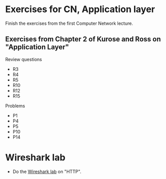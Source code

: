 # Exercises for CN, Application layer

Finish the exercises from the first Computer Network lecture.

## Exercises from Chapter 2 of Kurose and Ross on "Application Layer"

Review questions

* R3
* R4
* R5
* R10
* R12
* R15

Problems

* P1
* P4
* P5
* P10
* P14

# Wireshark lab

* Do the [Wireshark lab](https://www-net.cs.umass.edu/wireshark-labs/) on "HTTP".

